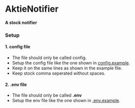 # AktieNotifier
**A stock notifier**

### Setup

#### 1. config file
 - The file should only be called config.
 - Setup the config file like the one shown in [config.example](./config.example).
 - Keep it on the same lines as shown in the example file.
 - Keep stock comma seperated without spaces.

#### 2. .env file
 - The file should only be called **.env**
 - Setup the env file like the one shown in [.env.example](./.env.example).
